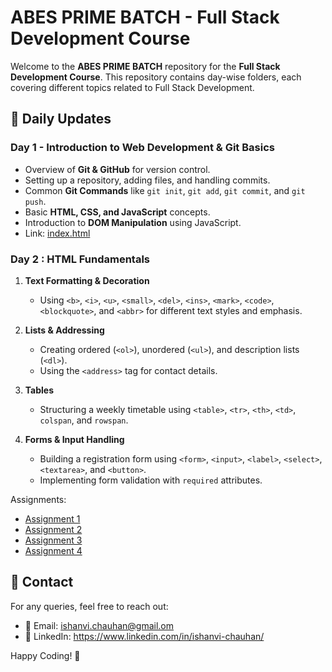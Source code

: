 # ABES PRIME BATCH - Full Stack Development Course

Welcome to the **ABES PRIME BATCH** repository for the **Full Stack Development Course**. This repository contains day-wise folders, each covering different topics related to Full Stack Development.

## 📅 Daily Updates
### **Day 1** - Introduction to Web Development & Git Basics
- Overview of **Git & GitHub** for version control.
- Setting up a repository, adding files, and handling commits.
- Common **Git Commands** like `git init`, `git add`, `git commit`, and `git push`.
- Basic **HTML, CSS, and JavaScript** concepts.
- Introduction to **DOM Manipulation** using JavaScript.
- Link: <a href="https://ishanvichauhan.github.io/ABES_PrimeBatch/Day1/index.html">index.html</a>

### **Day 2 : HTML Fundamentals**
1. **Text Formatting & Decoration**  
   - Using `<b>`, `<i>`, `<u>`, `<small>`, `<del>`, `<ins>`, `<mark>`, `<code>`, `<blockquote>`, and `<abbr>` for different text styles and emphasis.

2. **Lists & Addressing**  
   - Creating ordered (`<ol>`), unordered (`<ul>`), and description lists (`<dl>`).  
   - Using the `<address>` tag for contact details.

3. **Tables**  
   - Structuring a weekly timetable using `<table>`, `<tr>`, `<th>`, `<td>`, `colspan`, and `rowspan`.

4. **Forms & Input Handling**  
   - Building a registration form using `<form>`, `<input>`, `<label>`, `<select>`, `<textarea>`, and `<button>`.  
   - Implementing form validation with `required` attributes.

Assignments:
<ul>
  <li><a href="https://ishanvichauhan.github.io/ABES_PrimeBatch/Day2/Assignment1.html">Assignment 1</a></li>
  <li><a href="https://ishanvichauhan.github.io/ABES_PrimeBatch/Day2/Assignment2.html">Assignment 2</a></li>
  <li><a href="https://ishanvichauhan.github.io/ABES_PrimeBatch/Day2/Assignment3.html">Assignment 3</a></li>
  <li><a href="https://ishanvichauhan.github.io/ABES_PrimeBatch/Day2/Assignment4.html">Assignment 4</a></li>
</ul>


## 📧 Contact
For any queries, feel free to reach out:
- 📩 Email: ishanvi.chauhan@gmail.om
- 🔗 LinkedIn: https://www.linkedin.com/in/ishanvi-chauhan/

Happy Coding! 🚀


